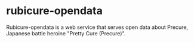 # rubicure-opendata
Rubicure-opendata is a web service that serves open data about Precure, Japanese battle heroine "Pretty Cure (Precure)".
